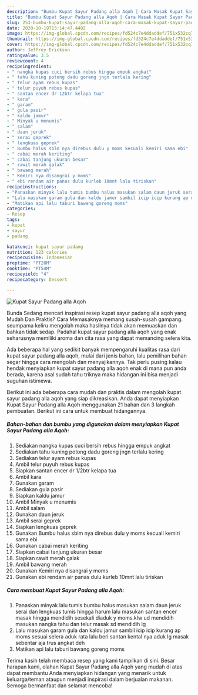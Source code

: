 ```yaml
---
description: "Bumbu Kupat Sayur Padang alla Aqoh | Cara Masak Kupat Sayur Padang alla Aqoh Yang Enak Dan Mudah"
title: "Bumbu Kupat Sayur Padang alla Aqoh | Cara Masak Kupat Sayur Padang alla Aqoh Yang Enak Dan Mudah"
slug: 253-bumbu-kupat-sayur-padang-alla-aqoh-cara-masak-kupat-sayur-padang-alla-aqoh-yang-enak-dan-mudah
date: 2020-10-19T13:14:47.440Z
image: https://img-global.cpcdn.com/recipes/fd524c7e4ddaddef/751x532cq70/kupat-sayur-padang-alla-aqoh-foto-resep-utama.jpg
thumbnail: https://img-global.cpcdn.com/recipes/fd524c7e4ddaddef/751x532cq70/kupat-sayur-padang-alla-aqoh-foto-resep-utama.jpg
cover: https://img-global.cpcdn.com/recipes/fd524c7e4ddaddef/751x532cq70/kupat-sayur-padang-alla-aqoh-foto-resep-utama.jpg
author: Jeffrey Erickson
ratingvalue: 3.5
reviewcount: 4
recipeingredient:
- " nangka kupas cuci bersih rebus hingga empuk angkat"
- " tahu kuning potong dadu goreng jngn terlalu kering"
- " telur ayam rebus kupas"
- " telur puyuh rebus kupas"
- " santan encer dr 12btr kelapa tua"
- " kara"
- " garam"
- " gula pasir"
- " kaldu jamur"
- " Minyak u menumis"
- " salam"
- " daun jeruk"
- " serai geprek"
- " lengkuas geprek"
- " Bumbu halus sblm nya direbus dulu y moms kecuali kemiri sama ebi"
- " cabai merah keriting"
- " cabai tanjung ukuran besar"
- " rawit merah galak"
- " bawang merah"
- " Kemiri nya disangrai y moms"
- " ebi rendam air panas dulu kurleb 10mnt lalu tiriskan"
recipeinstructions:
- "Panaskan minyak lalu tumis bumbu halus masukan salam daun jeruk serai dan lengkuas tumis hingga harum lalu masukan santan encer masak hingga mendidih sesekali diaduk y moms.klw ud mendidih masukan nangka tahu dan telur masak sd mendidih lg"
- "Lalu masukan garam gula dan kaldu jamur sambil icip icip kurang ap moms sesuai selera aduk rata lalu beri santan kental nya aduk lg masak sebentar aja trus angkat deh"
- "Matikan api lalu taburi bawang goreng moms"
categories:
- Resep
tags:
- kupat
- sayur
- padang

katakunci: kupat sayur padang 
nutrition: 123 calories
recipecuisine: Indonesian
preptime: "PT28M"
cooktime: "PT54M"
recipeyield: "4"
recipecategory: Dessert

---
```



![Kupat Sayur Padang alla Aqoh](https://img-global.cpcdn.com/recipes/fd524c7e4ddaddef/751x532cq70/kupat-sayur-padang-alla-aqoh-foto-resep-utama.jpg)

Bunda Sedang mencari inspirasi resep kupat sayur padang alla aqoh yang Mudah Dan Praktis? Cara Memasaknya memang susah-susah gampang. seumpama keliru mengolah maka hasilnya tidak akan memuaskan dan bahkan tidak sedap. Padahal kupat sayur padang alla aqoh yang enak seharusnya memiliki aroma dan cita rasa yang dapat memancing selera kita.



Ada beberapa hal yang sedikit banyak mempengaruhi kualitas rasa dari kupat sayur padang alla aqoh, mulai dari jenis bahan, lalu pemilihan bahan segar hingga cara mengolah dan menyajikannya. Tak perlu pusing kalau hendak menyiapkan kupat sayur padang alla aqoh enak di mana pun anda berada, karena asal sudah tahu triknya maka hidangan ini bisa menjadi suguhan istimewa.


Berikut ini ada beberapa cara mudah dan praktis dalam mengolah kupat sayur padang alla aqoh yang siap dikreasikan. Anda dapat menyiapkan Kupat Sayur Padang alla Aqoh menggunakan 21 bahan dan 3 langkah pembuatan. Berikut ini cara untuk membuat hidangannya.

<!--inarticleads1-->

##### Bahan-bahan dan bumbu yang digunakan dalam menyiapkan Kupat Sayur Padang alla Aqoh:

1. Sediakan  nangka kupas cuci bersih rebus hingga empuk angkat
1. Sediakan  tahu kuning potong dadu goreng jngn terlalu kering
1. Sediakan  telur ayam rebus kupas
1. Ambil  telur puyuh rebus kupas
1. Siapkan  santan encer dr 1/2btr kelapa tua
1. Ambil  kara
1. Gunakan  garam
1. Sediakan  gula pasir
1. Siapkan  kaldu jamur
1. Ambil  Minyak u menumis
1. Ambil  salam
1. Gunakan  daun jeruk
1. Ambil  serai geprek
1. Siapkan  lengkuas geprek
1. Gunakan  Bumbu halus sblm nya direbus dulu y moms kecuali kemiri sama ebi
1. Gunakan  cabai merah keriting
1. Siapkan  cabai tanjung ukuran besar
1. Siapkan  rawit merah galak
1. Ambil  bawang merah
1. Gunakan  Kemiri nya disangrai y moms
1. Gunakan  ebi rendam air panas dulu kurleb 10mnt lalu tiriskan




<!--inarticleads2-->

##### Cara membuat Kupat Sayur Padang alla Aqoh:

1. Panaskan minyak lalu tumis bumbu halus masukan salam daun jeruk serai dan lengkuas tumis hingga harum lalu masukan santan encer masak hingga mendidih sesekali diaduk y moms.klw ud mendidih masukan nangka tahu dan telur masak sd mendidih lg
1. Lalu masukan garam gula dan kaldu jamur sambil icip icip kurang ap moms sesuai selera aduk rata lalu beri santan kental nya aduk lg masak sebentar aja trus angkat deh
1. Matikan api lalu taburi bawang goreng moms




Terima kasih telah membaca resep yang kami tampilkan di sini. Besar harapan kami, olahan Kupat Sayur Padang alla Aqoh yang mudah di atas dapat membantu Anda menyiapkan hidangan yang menarik untuk keluarga/teman ataupun menjadi inspirasi dalam berjualan makanan. Semoga bermanfaat dan selamat mencoba!
